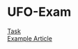 # UFO-Exam
[Task](https://datsoftlyngby.github.io/soft2020fall/resources/37a791cd-exam-task.pdf)  
[Example Article](https://datsoftlyngby.github.io/soft2020fall/resources/07e5a352-solution.pdf)
